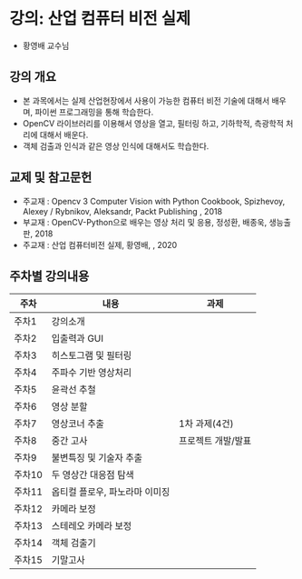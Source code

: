 
# 강의: 산업 컴퓨터 비전 실제
 - 황영배 교수님
 
 ## 강의 개요
 - 본 과목에서는 실제 산업현장에서 사용이 가능한 컴퓨터 비전 기술에 대해서 배우며, 파이썬 프로그래밍을 통해 학습한다.
 - OpenCV 라이브러리를 이용해서 영상을 열고, 필터링 하고, 기하학적, 측광학적 처리에 대해서 배운다. 
 - 객체 검출과 인식과 같은 영상 인식에 대해서도 학습한다.
 
 ## 교제 및 참고문헌
 - 주교재 :  Opencv 3 Computer Vision with Python Cookbook, Spizhevoy, Alexey / Rybnikov, Aleksandr, Packt Publishing , 2018
 - 부교재 : OpenCV-Python으로 배우는 영상 처리 및 응용, 정성환, 배종욱, 생능출판, 2018
 - 주교재 : 산업 컴퓨터비전 실제, 황영배, , 2020
 
 ## 주차별 강의내용
   
   주차 | 내용 | 과제
   ------- | ------------ | -----------
주차1 | 강의소개 |    
주차2 | 입출력과 GUI |  
주차3 | 히스토그램 및 필터링 | 
주차4 | 주파수 기반 영상처리 |  
주차5 | 윤곽선 추철 | 
주차6 | 영상 분할 | 
주차7 | 영상코너 추출 |  1차 과제(4건)
주차8 | 중간 고사 |  프로젝트 개발/발표
주차9 | 불변특징 및 기술자 추출 | 
주차10 | 두 영상간 대응점 탐색 | 
주차11 | 옵티컬 플로우, 파노라마 이미징  | 
주차12 | 카메라 보정 | 
주차13 | 스테레오 카메라 보정  | 
주차14 | 객체 검출기 | 
주차15 | 기말고사 |   
